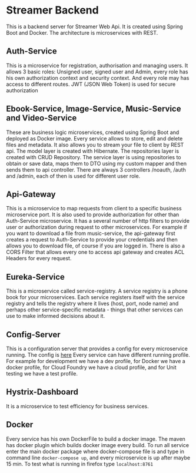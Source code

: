 # Streamer Backend
This is a backend server for Streamer Web Api.
It is created using Spring Boot and Docker.
The architecture is microservices with REST.

## Auth-Service
This is a microservice for registration, authorisation
and managing users. It allows 3 basic roles: 
Unsigned user, signed user and Admin, every role has his own
authorization context and security context.
And every role may has access to different routes.
JWT (JSON Web Token) is used for secure authorization

## Ebook-Service, Image-Service, Music-Service and Video-Service
These are business logic microservices, created using
Spring Boot and deployed as Docker image.
Every service allows to store, edit and delete files and
metadata. It also allows you to stream your file to client
by REST api. The model layer is created with Hibernate.
The repositories layer is created with CRUD Repository.
The service layer is using repositories to obtain or save
data, maps them to DTO using my custom mapper and then 
sends them to api controller. There are always 3 controllers
/noauth, /auth and /admin, each of then is used for 
different user role.

## Api-Gateway
This is a microservice to map requests from client to
a specific business microservice port. It is also
used to provide authorization for other than Auth-Service
microservice. It has a several number of http filters to provide
user or authorization during request to other microservices.
For example if you want to download a file from music-service,
the api-gateway first creates a request to Auth-Service to provide
your credentials and then allows you to download file, of course 
if you are logged in. There is also a CORS Filter that allows
every one to access api gateway and creates ACL Headers for every request.

## Eureka-Service
This is a microservice called service-registry.
A service registry is a phone book for your microservices. 
Each service registers itself with the service registry and 
tells the registry where it lives (host, port, node name) 
and perhaps other service-specific metadata - things that 
other services can use to make informed decisions about it.

## Config-Server
This is a configuration server that provides a config for
every microservice running. The config is [here](https://github.com/Andrzej997/Streamer-Spring-Cloud-Config-Server)
Every service can have different running profile.
For example for development we have a dev profile, for Docker
we have a docker profile, for Cloud Foundry we have a cloud profile,
and for Unit testing we have a test profile.

## Hystrix-Dashboard
It is a microservice to test efficiency for business services.
 
 ## Docker
 Every service has his own DockerFile to build a docker image.
 The maven has docker plugin which builds docker image every build.
 To run all service enter the main docker package where docker-compose file is
 and type in command line `docker-compose up`, and every microservice is up after
 maybe 15 min.
 To test what is running in firefox type `localhost:8761`
 